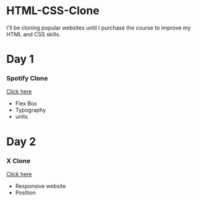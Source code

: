 # HTML-CSS-Clone

I'll be cloning popular websites until I purchase the course to improve my HTML and CSS skills.

<h1>Day 1</h1>
<h3>Spotify Clone</h3>
<a href="https://baaka-spotify.netlify.app/">Click here</a>
<ul>
  <li>Flex Box</li>
  <li>Typography</li>
  <li>units</li>
</ul>

<h1>Day 2</h2>
<h3>X Clone</h3>
<a href ="https://baaka-x.netlify.app/">Click here</a>
<ul>
  <li>Responsive website</li>
  <li>Position</li>
